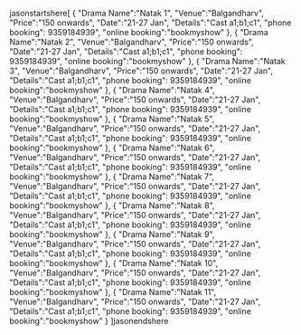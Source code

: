 jasonstartshere[
   {
      "Drama Name":"Natak 1",
      "Venue":"Balgandharv",
      "Price":"150 onwards",
      "Date":"21-27 Jan",
      "Details":"Cast a1;b1;c1",
      "phone booking": 9359184939",
      "online booking":"bookmyshow"
   },
   {
       "Drama Name":"Natak 2",
      "Venue":"Balgandharv",
      "Price":"150 onwards",
      "Date":"21-27 Jan",
      "Details":"Cast a1;b1;c1",
      "phone booking": 9359184939",
      "online booking":"bookmyshow"
   },
   {
      "Drama Name":"Natak 3",
      "Venue":"Balgandharv",
      "Price":"150 onwards",
      "Date":"21-27 Jan",
      "Details":"Cast a1;b1;c1",
      "phone booking": 9359184939",
      "online booking":"bookmyshow"
   },
   {
       "Drama Name":"Natak 4",
      "Venue":"Balgandharv",
      "Price":"150 onwards",
      "Date":"21-27 Jan",
      "Details":"Cast a1;b1;c1",
      "phone booking": 9359184939",
      "online booking":"bookmyshow"
   },
    {
       "Drama Name":"Natak 5",
      "Venue":"Balgandharv",
      "Price":"150 onwards",
      "Date":"21-27 Jan",
      "Details":"Cast a1;b1;c1",
      "phone booking": 9359184939",
      "online booking":"bookmyshow"
   },
    {
       "Drama Name":"Natak 6",
      "Venue":"Balgandharv",
      "Price":"150 onwards",
      "Date":"21-27 Jan",
      "Details":"Cast a1;b1;c1",
      "phone booking": 9359184939",
      "online booking":"bookmyshow"
   }, 
   {
       "Drama Name":"Natak 7",
      "Venue":"Balgandharv",
      "Price":"150 onwards",
      "Date":"21-27 Jan",
      "Details":"Cast a1;b1;c1",
      "phone booking": 9359184939",
      "online booking":"bookmyshow"
   },
    {
       "Drama Name":"Natak 8",
      "Venue":"Balgandharv",
      "Price":"150 onwards",
      "Date":"21-27 Jan",
      "Details":"Cast a1;b1;c1",
      "phone booking": 9359184939",
      "online booking":"bookmyshow"
   },
    {
       "Drama Name":"Natak 9",
      "Venue":"Balgandharv",
      "Price":"150 onwards",
      "Date":"21-27 Jan",
      "Details":"Cast a1;b1;c1",
      "phone booking": 9359184939",
      "online booking":"bookmyshow"
   },
    {
       "Drama Name":"Natak 10",
      "Venue":"Balgandharv",
      "Price":"150 onwards",
      "Date":"21-27 Jan",
      "Details":"Cast a1;b1;c1",
      "phone booking": 9359184939",
      "online booking":"bookmyshow"
   },
    {
       "Drama Name":"Natak 11",
      "Venue":"Balgandharv",
      "Price":"150 onwards",
      "Date":"21-27 Jan",
      "Details":"Cast a1;b1;c1",
      "phone booking": 9359184939",
      "online booking":"bookmyshow"
   }
]jasonendshere
